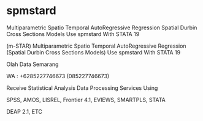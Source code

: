 # spmstard
Multiparametric Spatio Temporal AutoRegressive Regression Spatial Durbin Cross Sections Models Use spmstard With STATA 19

(m-STAR) Multiparametric Spatio Temporal AutoRegressive Regression (Spatial Durbin Cross Sections Models) Use spmstard With STATA 19

Olah Data Semarang

WA : +6285227746673 (085227746673)

Receive Statistical Analysis Data Processing Services Using

SPSS, AMOS, LISREL, Frontier 4.1, EVIEWS, SMARTPLS, STATA

DEAP 2.1, ETC
